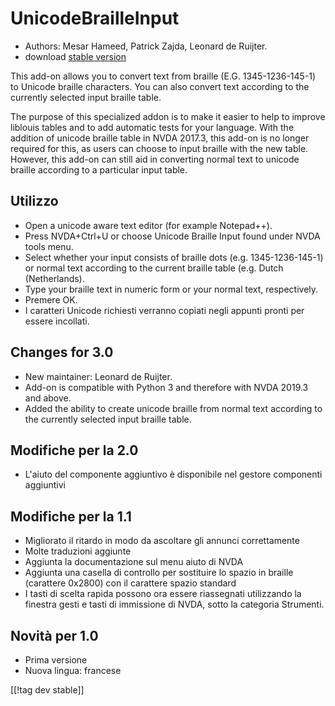 # UnicodeBrailleInput #

* Authors: Mesar Hameed, Patrick Zajda, Leonard de Ruijter.
* download [stable version][1]

This add-on allows you to convert text from braille (E.G. 1345-1236-145-1)
to Unicode braille characters.  You can also convert text according to the
currently selected input braille table.

The purpose of this specialized addon is to make it easier to help to
improve liblouis tables and to add automatic tests for your language.  With
the addition of unicode braille table in NVDA 2017.3, this add-on is no
longer required for this, as users can choose to input braille with the new
table.  However, this add-on can still aid in converting normal text to
unicode braille according to a particular input table.

## Utilizzo

* Open a unicode aware text editor (for example Notepad++).
* Press NVDA+Ctrl+U or choose Unicode Braille Input found under NVDA tools
  menu.
* Select whether your input consists of braille dots (e.g. 1345-1236-145-1)
  or normal text according to the current braille table (e.g. Dutch
  (Netherlands).
* Type your braille text in numeric form or your normal text, respectively.
* Premere OK.
* I caratteri Unicode richiesti verranno copiati negli appunti pronti per
  essere incollati.

## Changes for 3.0

* New maintainer: Leonard de Ruijter.
* Add-on is compatible with Python 3 and therefore with NVDA 2019.3 and
  above.
* Added the ability to create unicode braille from normal text according to
  the currently selected input braille table.

## Modifiche per la 2.0

* L'aiuto del componente aggiuntivo è disponibile nel gestore componenti
  aggiuntivi

## Modifiche per la 1.1 ##

* Migliorato il ritardo in modo da ascoltare gli annunci correttamente
* Molte traduzioni aggiunte
* Aggiunta la documentazione sul menu aiuto di NVDA
* Aggiunta una casella di controllo per sostituire lo spazio in braille
  (carattere 0x2800) con il carattere spazio standard
* I tasti di scelta rapida possono ora essere riassegnati utilizzando la
  finestra gesti e tasti di immissione di NVDA, sotto la categoria
  Strumenti.

## Novità per 1.0 ##

* Prima versione
* Nuova lingua: francese

[[!tag dev stable]]

[1]: https://addons.nvda-project.org/files/get.php?file=ubi
